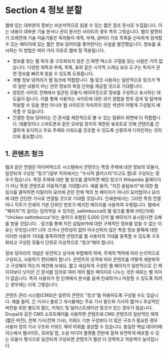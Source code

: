 # Section 4 정보 분할

웹에 있는 대부분의 정보는 비순차적으로 읽을 수 있는 짧은 참조 문서로 수집됩니다. 이는 내용이 대부분 기술 문서나 관리 문서인 사이트의 경우 특히 그렇습니다. 웹이 발명되기 오래전에 기술 저술가들은 독자들이 제목, 부제, 글머리 기호 목록을 신속하게 검색할 수 있는 페이지에 있는 짧은 정보 덩어리를 좋아한다는 사실을 발견했습니다. 정보를 표시하는 이 방법은 여러 가지 이유로 웹에 잘 적용됩니다.

- 정보를 찾는 웹 독자 중 구조화되지 않은 긴 화면 텍스트 구절을 읽는 사람은 거의 없습니다. 다양한 제목과 부제, 목록, 표와 같은 시각적 스캐닝 보조 도구는 독자가 관련 정보를 빠르게 찾을 수 있도록 도와줍니다.
- 개별 정보 덩어리가 웹 링크에 적합합니다. 웹 링크 사용자는 일반적으로 링크가 책의 일반 내용이 아닌 관련 정보의 특정 단위를 제공할 것으로 기대합니다.
- 청킹은 사이트 전체에서 일관된 모듈식 레이아웃으로 정보를 구성하고 표시하는 데 도움이 됩니다. 이를 통해 사용자는 사이트에 대한 과거 경험을 향후 검색 및 탐색에 적용할 수 있을 뿐만 아니라 웹 사이트의 익숙하지 않은 섹션이 어떻게 구성될지 예측할 수 있습니다.
- 간결한 정보 덩어리는 긴 문서를 제한적으로 볼 수 있는 컴퓨터 화면에 더 적합합니다. 태블릿이나 스마트폰과 같은 모바일 장치의 제한된 뷰포트로 인해 콘텐츠를 간결하게 유지하고 주요 주제와 키워드를 강조할 수 있도록 신중하게 디자인하는 것이 더욱 중요합니다.

## 1. 콘텐츠 청크

웹과 같은 연결된 하이퍼텍스트 시스템에서 콘텐츠는 특정 주제에 대한 정보의 모듈식, 일관되게 구성된 "청크"(일부 저자에서는 "수사적 클러스터"라고도 함)로 구성되는 경우가 많습니다. 특정 주제에 대한 웹 링크를 클릭하면 해당 링크가 Wikipedia 홈페이지가 아닌 특정 콘텐츠로 이동하기를 기대합니다. 예를 들어, "치킨 솔팀보카"에 대한 웹 링크를 클릭하면 이탈리아 요리에 관한 전체 책의 첫 페이지가 아니라 요리법이나 요리에 대한 간단한 기사로 연결될 것으로 기대할 것입니다. 인쇄본에서는 그러한 특정 연결이나 각주가 인쇄의 기본 단위인 번호가 매겨진 페이지를 사용하여 수행됩니다. 웹에서 "페이지"의 길이는 임의적일 수 있지만, saltimbocca의 웹 링크를 통해 (어딘가에) "chicken saltimbocca"라는 용어가 포함된 5,000 단어 웹 페이지가 표시된다면 오해를 받을 것입니다. . 링크를 통해 치킨 살팀보카에 대한 구체적인 정보를 얻을 수 없는 이유는 무엇입니까? 너무 크거나 관련성이 없어 어수선하지 않은 특정 정보 블록에 대한 이러한 사용자 기대를 충족하려면 콘텐츠를 웹 사용자의 기대를 충족할 수 있도록 구조화되고 구성된 모듈식 단위로 이상적으로 "청크"해야 합니다.

정보 덩어리의 개념은 유연하고 상식에 부합해야 하며, 주제의 맥락에 따라 논리적으로 구성되고, 사용하기 편리해야 합니다. 콘텐츠의 성격에 따라 콘텐츠를 어떻게 세분화하고 구성해야 하는지 제안해 보세요. 짧고 세심하게 구성된 웹 페이지가 일반적으로 긴 페이지보다 낫지만 긴 문서를 임의로 여러 개의 짧은 페이지로 나누는 것은 때로는 별 의미가 없습니다. 특히 사용자가 한 단계에서 문서를 쉽게 인쇄하거나 저장할 수 있도록 하려는 경우에는 더욱 그렇습니다.

콘텐츠 관리 시스템(CMS)은 일련의 콘텐츠 "청크"를 허용하도록 구성될 수도 있습니다. 예를 들어, 긴 기사나 블로그 게시물에는 주요 기사 필드와 기사의 짧거나 추상적인 버전을 위한 별도의 필드, 키워드 및 일러스트레이션 링크가 있는 경우가 많습니다. Drupal과 같은 CMS 소프트웨어를 사용하면 콘텐츠에 CMS 콘텐츠의 일반적인 제목(짧은 버전), 전체 기사(전체 기사), 키워드 기본 구성보다 더 많은 구조가 필요한 경우 사용자 정의 기사 구조와 키워드 제어 어휘를 생성할 수 있습니다. 동일한 핵심 데이터베이스에서 웹사이트, 모바일 앱, 소셜 미디어 플랫폼 전반에 걸쳐 유연하게 배포할 수 있는 모듈식 형식으로 일관되게 구성되면 콘텐츠가 훨씬 더 강력하고 적응력이 높아집니다.
